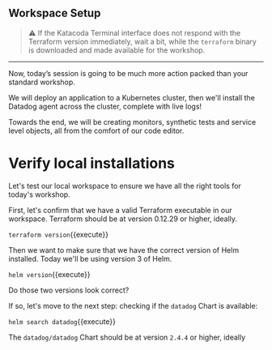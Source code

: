 ## Workspace Setup

> ⚠️ If the Katacoda Terminal interface does not respond with the Terraform version immediately, wait a bit, while the `terraform` binary is downloaded and made available for the workshop.

---

Now, today’s session is going to be much more action packed than your standard workshop.

We will deploy an application to a Kubernetes cluster, then we'll install the Datadog agent across
the cluster, complete with live logs!

Towards the end, we will be creating monitors, synthetic tests and service level objects, all from the comfort of our code editor.

# Verify local installations

Let's test our local workspace to ensure we have all the right tools for today's workshop.

First, let's confirm that we have a valid Terraform executable in our workspace.
Terraform should be at version 0.12.29 or higher, ideally.

`terraform version`{{execute}}

Then we want to make sure that we have the correct version of Helm installed. Today we'll be using version 3 of Helm.

`helm version`{{execute}}

Do those two versions look correct?

If so, let's move to the next step: checking if the `datadog` Chart is available:

`helm search datadog`{{execute}}

The `datadog/datadog` Chart should be at version `2.4.4` or higher, ideally
